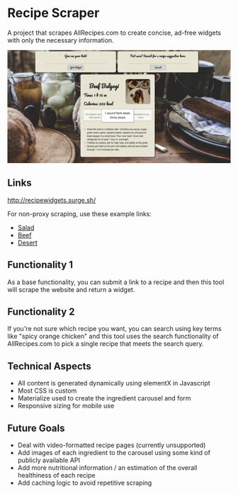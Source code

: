 # Recipe Scraper
A project that scrapes AllRecipes.com to create concise, ad-free widgets with only the necessary information.

![screenshot](./README/screenshot.png?raw=true)

## Links
http://recipewidgets.surge.sh/

For non-proxy scraping, use these example links:
- [Salad](http://recipewidgets.surge.sh/sources/salad.html)
- [Beef](http://recipewidgets.surge.sh/sources/beef.html)
- [Desert](http://recipewidgets.surge.sh/sources/desert.html)


## Functionality 1
As a base functionality, you can submit a link to a recipe and then this tool will scrape the website and return a widget.

## Functionality 2
If you're not sure which recipe you want, you can search using key terms like "spicy orange chicken" and this tool uses the search functionality of AllRecipes.com to pick a single recipe that meets the search query.

## Technical Aspects
- All content is generated dynamically using elementX in Javascript
- Most CSS is custom
- Materialize used to create the ingredient carousel and form
- Responsive sizing for mobile use

## Future Goals
- Deal with video-formatted recipe pages (currently unsupported)
- Add images of each ingredient to the carousel using some kind of publicly available API
- Add more nutritional information / an estimation of the overall healthiness of each recipe
- Add caching logic to avoid repetitive scraping
